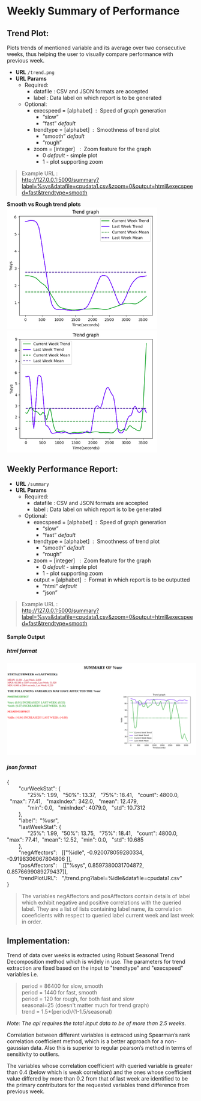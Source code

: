 # Weekly Summary of Performance
## Trend Plot:
Plots trends of mentioned variable and its average over two consecutive weeks, thus helping the user to visually compare performance with previous week.

* **URL** 
 	`/trend.png`
* **URL Params**
    - Required:
        - datafile  : CSV and JSON formats are accepted
        - label : Data label on which report is to be generated
    - Optional:
        - execspeed = [alphabet]  :  Speed of graph generation
            - “slow” 
            - “fast”  _default_ 
        - trendtype = [alphabet]  :      Smoothness of trend plot 
            - “smooth”  _default_
            - “rough”
        - zoom = [integer]   :  Zoom feature for the graph
            - 0 _default_ - simple plot
            - 1 - plot supporting zoom  

>Example URL : <br>
>http://127.0.0.1:5000/summary?label=%sys&datafile=cpudata1.csv&zoom=0&output=html&execspeed=fast&trendtype=smooth

**Smooth vs Rough trend plots**<br>
![plot with trendtype = "smooth"](images/smooth400pixel.png) ![plot with trendtype = "rough"](images/rough400pixel.png)

## Weekly Performance Report:
* **URL** 
 	`/summary`
* **URL Params**
    - Required:
        - datafile  : CSV and JSON formats are accepted
        - label : Data label on which report is to be generated
    - Optional:
        - execspeed = [alphabet]  :  Speed of graph generation
            - “slow” 
            - “fast”  _default_ 
        - trendtype = [alphabet]  :      Smoothness of trend plot
            - “smooth”  _default_
            - “rough”
        - zoom = [integer]   :  Zoom feature for the graph
            - 0 _default_ - simple plot
            - 1 - plot supporting zoom  
        - output = [alphabet]  :      Format in which report is to be outputted
            - “html”  _default_
            - “json”

>Example URL :<br> 
>http://127.0.0.1:5000/summary?label=%sys&datafile=cpudata1.csv&zoom=0&output=html&execspeed=fast&trendtype=smooth

 #### Sample Output
 ##### html format
 ![html output](images/output.png)
 ##### **json format**<br>
 {<br>
            "curWeekStat": { <br>
                  "25%": 1.99,   "50%": 13.37,   "75%": 18.41,   "count": 4800.0,   "max": 77.41,   "maxIndex": 342.0,   "mean": 12.479,   <br>
                  "min": 0.0,   "minIndex": 4079.0,   "std": 10.7312 <br> 
            },  <br>
            "label":  "%usr", <br>
            "lastWeekStat": {<br> 
                  "25%": 1.99,  "50%": 13.75,   "75%": 18.41,   "count": 4800.0,   "max": 77.41,  "mean": 12.52,  "min": 0.0,   "std": 10.685<br>
           },  <br>
            "negAffectors":   [["%idle", -0.920078059280334, -0.9198306067804806 ]],  <br>
            "posAffectors":    [["%sys", 0.8597380031704872, 0.8576699089279437]], <br> 
            "trendPlotURL":   "/trend.png?label=%idle&datafile=cpudata1.csv"<br>
}<br>
>The variables negAffectors and posAffectors contain details of label which exhibit negative and positive correlations with the queried label. They are a list of lists containing label name, its correlation coeeficients with respect to queried label current week and last week in order. <br>

## Implementation:
Trend of data over weeks is extracted using Robust Seasonal Trend Decomposition method which is widely in use. The parameters for trend extraction are fixed based on the input to "trendtype" and "execspeed" variables i.e.
>period = 86400 for slow, smooth<br>
>period = 1440  for fast, smooth<br>
>period = 120 for rough, for both fast and slow<br>
>seasonal=25 (doesn't matter much for trend graph)<br>
>trend = 1.5*(period)/(1-1.5/seasonal)<br>

_Note: The api requires the total input data to be of more than 2.5 weeks._

Correlation between different variables is extraced using Spearman’s rank correlation coefficient method, which is a better approach for a non-gaussian data. Also this is superior to regular pearson’s method in terms of sensitivity to outliers.<br>

The variables whose correlation coefficient with queried variable is greater than 0.4 (below which is weak correlation) and the ones whose coefficient value differed by more than 0.2 from that of last week are identified to be the primary contributors for the requested variables trend difference from previous week.<br>
